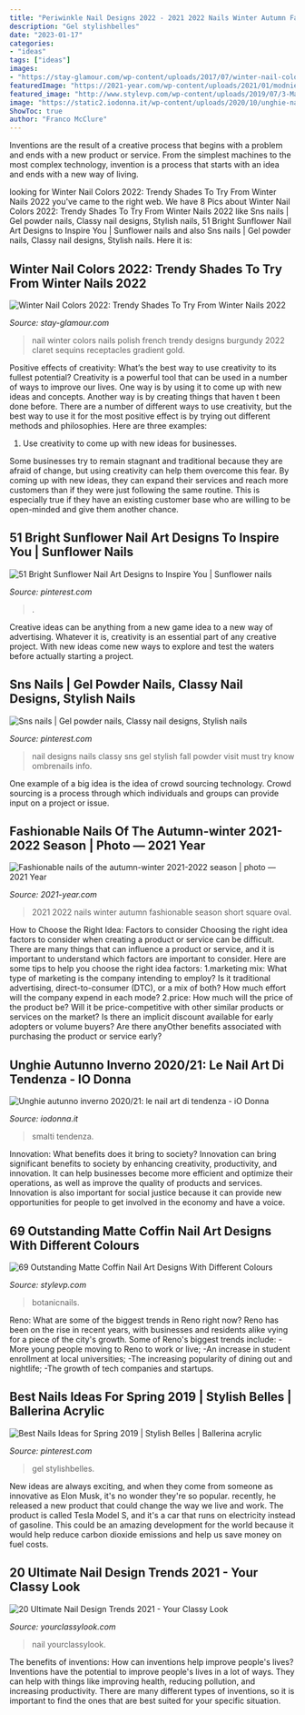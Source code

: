 ```yaml
---
title: "Periwinkle Nail Designs 2022 - 2021 2022 Nails Winter Autumn Fashionable Season Short Square Oval"
description: "Gel stylishbelles"
date: "2023-01-17"
categories:
- "ideas"
tags: ["ideas"]
images:
- "https://stay-glamour.com/wp-content/uploads/2017/07/winter-nail-colors-winter-nail-polish-colors-nail-art-winter-burgundy.jpg"
featuredImage: "https://2021-year.com/wp-content/uploads/2021/01/modnie-nogti-sezona-a6b7.jpg"
featured_image: "http://www.stylevp.com/wp-content/uploads/2019/07/3-Matte-Coffin-Nail-Art-Designs.jpg"
image: "https://static2.iodonna.it/wp-content/uploads/2020/10/unghie-nail-art-autunno-inverno-2020-21.jpg?v=1594066"
ShowToc: true
author: "Franco McClure"
---
```



Inventions are the result of a creative process that begins with a problem and ends with a new product or service. From the simplest machines to the most complex technology, invention is a process that starts with an idea and ends with a new way of living.

	

		
looking for Winter Nail Colors 2022: Trendy Shades To Try From Winter Nails 2022 you've came to the right web. We have 8 Pics about Winter Nail Colors 2022: Trendy Shades To Try From Winter Nails 2022 like Sns nails | Gel powder nails, Classy nail designs, Stylish nails, 51 Bright Sunflower Nail Art Designs to Inspire You | Sunflower nails and also Sns nails | Gel powder nails, Classy nail designs, Stylish nails. Here it is:
		
    
## Winter Nail Colors 2022: Trendy Shades To Try From Winter Nails 2022

<img loading=lazy src="https://stay-glamour.com/wp-content/uploads/2017/07/winter-nail-colors-winter-nail-polish-colors-nail-art-winter-burgundy.jpg" onerror="this.onerror=null;this.src='https://tse1.mm.bing.net/th?id=OIP.6kkLiw7qGECLhJEEVFu8TAHaC7&amp;pid=15.1';" alt="Winter Nail Colors 2022: Trendy Shades To Try From Winter Nails 2022">

_Source: stay-glamour.com_

>nail winter colors nails polish french trendy designs burgundy 2022 claret sequins receptacles gradient gold. 

	

Positive effects of creativity: What’s the best way to use creativity to its fullest potential?
Creativity is a powerful tool that can be used in a number of ways to improve our lives. One way is by using it to come up with new ideas and concepts. Another way is by creating things that haven t been done before. There are a number of different ways to use creativity, but the best way to use it for the most positive effect is by trying out different methods and philosophies. Here are three examples:
1. Use creativity to come up with new ideas for businesses.

Some businesses try to remain stagnant and traditional because they are afraid of change, but using creativity can help them overcome this fear. By coming up with new ideas, they can expand their services and reach more customers than if they were just following the same routine. This is especially true if they have an existing customer base who are willing to be open-minded and give them another chance.

    
## 51 Bright Sunflower Nail Art Designs To Inspire You | Sunflower Nails

<img loading=lazy src="https://i.pinimg.com/736x/ae/b7/20/aeb72086c77f7c76fc00dc94ef3b9cfb.jpg" onerror="this.onerror=null;this.src='https://tse1.mm.bing.net/th?id=OIP.HEeeyotAFftWZHfAZNmCnAHaJu&amp;pid=15.1';" alt="51 Bright Sunflower Nail Art Designs to Inspire You | Sunflower nails">

_Source: pinterest.com_

>. 

	

Creative ideas can be anything from a new game idea to a new way of advertising. Whatever it is, creativity is an essential part of any creative project. With new ideas come new ways to explore and test the waters before actually starting a project.

    
## Sns Nails | Gel Powder Nails, Classy Nail Designs, Stylish Nails

<img loading=lazy src="https://i.pinimg.com/736x/09/fa/bd/09fabd253c9afabe349124818c7acda8.jpg" onerror="this.onerror=null;this.src='https://tse2.mm.bing.net/th?id=OIP.hqg-MsfU0QCxTz84YOyTxQHaNK&amp;pid=15.1';" alt="Sns nails | Gel powder nails, Classy nail designs, Stylish nails">

_Source: pinterest.com_

>nail designs nails classy sns gel stylish fall powder visit must try know ombrenails info. 

	

One example of a big idea is the idea of crowd sourcing technology. Crowd sourcing is a process through which individuals and groups can provide input on a project or issue.

    
## Fashionable Nails Of The Autumn-winter 2021-2022 Season | Photo — 2021 Year

<img loading=lazy src="https://2021-year.com/wp-content/uploads/2021/01/modnie-nogti-sezona-a6b7.jpg" onerror="this.onerror=null;this.src='https://tse1.mm.bing.net/th?id=OIP.gO1Eb3MaeXn44TFVpU-6RQHaHa&amp;pid=15.1';" alt="Fashionable nails of the autumn-winter 2021-2022 season | photo — 2021 Year">

_Source: 2021-year.com_

>2021 2022 nails winter autumn fashionable season short square oval. 

	

How to Choose the Right Idea: Factors to consider
Choosing the right idea factors to consider when creating a product or service can be difficult. There are many things that can influence a product or service, and it is important to understand which factors are important to consider. Here are some tips to help you choose the right idea factors:
1.marketing mix: What type of marketing is the company intending to employ? Is it traditional advertising, direct-to-consumer (DTC), or a mix of both? How much effort will the company expend in each mode?
2.price: How much will the price of the product be? Will it be price-competitive with other similar products or services on the market? Is there an implicit discount available for early adopters or volume buyers? Are there anyOther benefits associated with purchasing the product or service early?

    
## Unghie Autunno Inverno 2020/21: Le Nail Art Di Tendenza - IO Donna

<img loading=lazy src="https://static2.iodonna.it/wp-content/uploads/2020/10/unghie-nail-art-autunno-inverno-2020-21.jpg?v=1594066" onerror="this.onerror=null;this.src='https://tse4.mm.bing.net/th?id=OIP.4SDMQRNpqm5fgegoUXMTGAHaEk&amp;pid=15.1';" alt="Unghie autunno inverno 2020/21: le nail art di tendenza - iO Donna">

_Source: iodonna.it_

>smalti tendenza. 

	

Innovation: What benefits does it bring to society?
Innovation can bring significant benefits to society by enhancing creativity, productivity, and innovation. It can help businesses become more efficient and optimize their operations, as well as improve the quality of products and services. Innovation is also important for social justice because it can provide new opportunities for people to get involved in the economy and have a voice.

    
## 69 Outstanding Matte Coffin Nail Art Designs With Different Colours

<img loading=lazy src="http://www.stylevp.com/wp-content/uploads/2019/07/3-Matte-Coffin-Nail-Art-Designs.jpg" onerror="this.onerror=null;this.src='https://tse4.mm.bing.net/th?id=OIP.eMoJeuXJIgnkXOI6HAMcYgHaJQ&amp;pid=15.1';" alt="69 Outstanding Matte Coffin Nail Art Designs With Different Colours">

_Source: stylevp.com_

>botanicnails. 

	

Reno: What are some of the biggest trends in Reno right now?
Reno has been on the rise in recent years, with businesses and residents alike vying for a piece of the city's growth. Some of Reno's biggest trends include: 
 -More young people moving to Reno to work or live; 
-An increase in student enrollment at local universities; 
-The increasing popularity of dining out and nightlife; 
-The growth of tech companies and startups.

    
## Best Nails Ideas For Spring 2019 | Stylish Belles | Ballerina Acrylic

<img loading=lazy src="https://i.pinimg.com/736x/d4/a4/5a/d4a45a996bce7a23b05c11b76da1e8b1.jpg" onerror="this.onerror=null;this.src='https://tse4.mm.bing.net/th?id=OIP.hgpXAnk18nfIU6-WzL5fTQHaJQ&amp;pid=15.1';" alt="Best Nails Ideas for Spring 2019 | Stylish Belles | Ballerina acrylic">

_Source: pinterest.com_

>gel stylishbelles. 

	

New ideas are always exciting, and when they come from someone as innovative as Elon Musk, it's no wonder they're so popular. recently, he released a new product that could change the way we live and work. The product is called Tesla Model S, and it's a car that runs on electricity instead of gasoline. This could be an amazing development for the world because it would help reduce carbon dioxide emissions and help us save money on fuel costs.

    
## 20 Ultimate Nail Design Trends 2021 - Your Classy Look

<img loading=lazy src="https://yourclassylook.com/wp-content/uploads/2021/03/IMG_2707.jpg" onerror="this.onerror=null;this.src='https://tse2.mm.bing.net/th?id=OIP.lcycNZWU6FDajUu0kixggQHaLG&amp;pid=15.1';" alt="20 Ultimate Nail Design Trends 2021 - Your Classy Look">

_Source: yourclassylook.com_

>nail yourclassylook. 

	

The benefits of inventions: How can inventions help improve people's lives?
Inventions have the potential to improve people's lives in a lot of ways. They can help with things like improving health, reducing pollution, and increasing productivity. There are many different types of inventions, so it is important to find the ones that are best suited for your specific situation.


